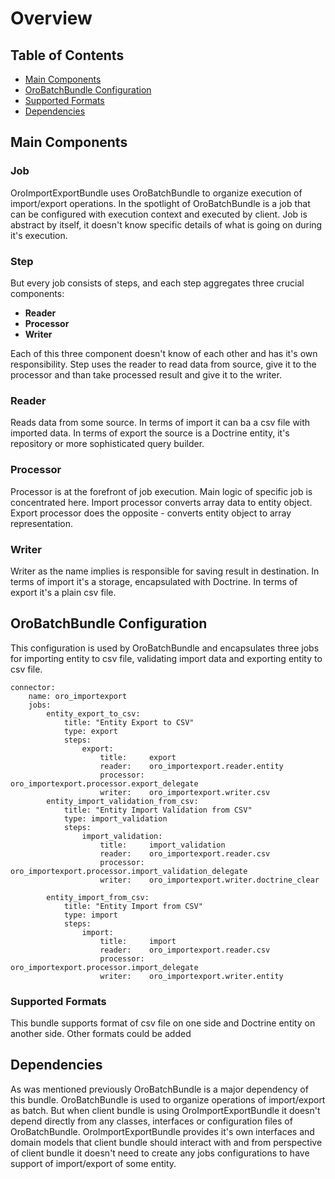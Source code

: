 Overview
========

Table of Contents
-----------------
 - [Main Components](#main-components)
 - [OroBatchBundle Configuration](#orobatchbundle-configuration)
 - [Supported Formats](#supported-formats)
 - [Dependencies](#dependencies)


Main Components
---------------

### Job

OroImportExportBundle uses OroBatchBundle to organize execution of import/export operations.
In the spotlight of OroBatchBundle is a job that can be configured with execution context and executed by client.
Job is abstract by itself, it doesn't know specific details of what is going on during it's execution.

### Step

But every job consists of steps, and each step
aggregates three crucial components:
 * **Reader**
 * **Processor**
 * **Writer**

Each of this three component doesn't know of each other and has it's own responsibility. Step uses the reader
to read data from source, give it to the processor and than take processed result and give it to
the writer.

### Reader

Reads data from some source. In terms of import it can ba a csv file with imported data. In terms of export the source
is a Doctrine entity, it's repository or more sophisticated query builder.

### Processor

Processor is at the forefront of job execution. Main logic of specific job is concentrated here. Import processor
converts array data to entity object. Export processor does the opposite - converts entity object to array
representation.

### Writer

Writer as the name implies is responsible for saving result in destination. In terms of import it's a storage,
encapsulated with Doctrine. In terms of export it's a plain csv file.

OroBatchBundle Configuration
----------------------------

This configuration is used by OroBatchBundle and encapsulates three jobs for importing entity to csv file,
validating import data and exporting entity to csv file.

```
connector:
    name: oro_importexport
    jobs:
        entity_export_to_csv:
            title: "Entity Export to CSV"
            type: export
            steps:
                export:
                    title:     export
                    reader:    oro_importexport.reader.entity
                    processor: oro_importexport.processor.export_delegate
                    writer:    oro_importexport.writer.csv
        entity_import_validation_from_csv:
            title: "Entity Import Validation from CSV"
            type: import_validation
            steps:
                import_validation:
                    title:     import_validation
                    reader:    oro_importexport.reader.csv
                    processor: oro_importexport.processor.import_validation_delegate
                    writer:    oro_importexport.writer.doctrine_clear

        entity_import_from_csv:
            title: "Entity Import from CSV"
            type: import
            steps:
                import:
                    title:     import
                    reader:    oro_importexport.reader.csv
                    processor: oro_importexport.processor.import_delegate
                    writer:    oro_importexport.writer.entity
```

### Supported Formats

This bundle supports format of csv file on one side and Doctrine entity on another side. Other formats could be added

Dependencies
------------

As was mentioned previously OroBatchBundle is a major dependency of this bundle. OroBatchBundle is used to organize
operations of import/export as batch. But when client bundle is using OroImportExportBundle it doesn't depend directly
from any classes, interfaces or configuration files of OroBatchBundle. OroImportExportBundle provides it's own
interfaces and domain models that client bundle should interact with and from perspective of client bundle it doesn't
need to create any jobs configurations to have support of import/export of some entity.
